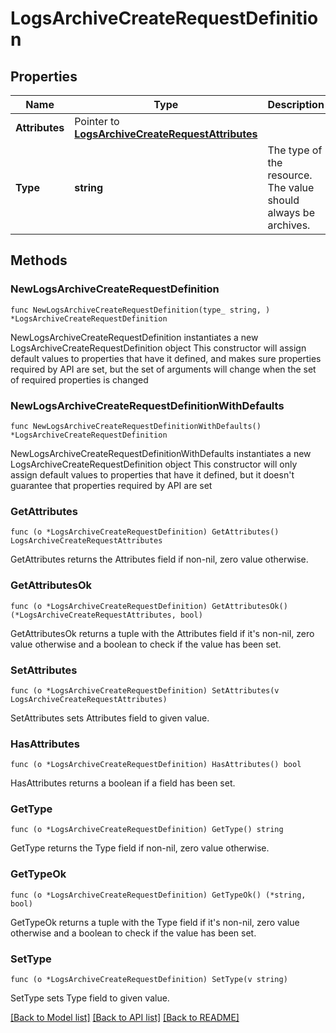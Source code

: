 # LogsArchiveCreateRequestDefinition

## Properties

Name | Type | Description | Notes
------------ | ------------- | ------------- | -------------
**Attributes** | Pointer to [**LogsArchiveCreateRequestAttributes**](LogsArchiveCreateRequestAttributes.md) |  | [optional] 
**Type** | **string** | The type of the resource. The value should always be archives. | [default to "archives"]

## Methods

### NewLogsArchiveCreateRequestDefinition

`func NewLogsArchiveCreateRequestDefinition(type_ string, ) *LogsArchiveCreateRequestDefinition`

NewLogsArchiveCreateRequestDefinition instantiates a new LogsArchiveCreateRequestDefinition object
This constructor will assign default values to properties that have it defined,
and makes sure properties required by API are set, but the set of arguments
will change when the set of required properties is changed

### NewLogsArchiveCreateRequestDefinitionWithDefaults

`func NewLogsArchiveCreateRequestDefinitionWithDefaults() *LogsArchiveCreateRequestDefinition`

NewLogsArchiveCreateRequestDefinitionWithDefaults instantiates a new LogsArchiveCreateRequestDefinition object
This constructor will only assign default values to properties that have it defined,
but it doesn't guarantee that properties required by API are set

### GetAttributes

`func (o *LogsArchiveCreateRequestDefinition) GetAttributes() LogsArchiveCreateRequestAttributes`

GetAttributes returns the Attributes field if non-nil, zero value otherwise.

### GetAttributesOk

`func (o *LogsArchiveCreateRequestDefinition) GetAttributesOk() (*LogsArchiveCreateRequestAttributes, bool)`

GetAttributesOk returns a tuple with the Attributes field if it's non-nil, zero value otherwise
and a boolean to check if the value has been set.

### SetAttributes

`func (o *LogsArchiveCreateRequestDefinition) SetAttributes(v LogsArchiveCreateRequestAttributes)`

SetAttributes sets Attributes field to given value.

### HasAttributes

`func (o *LogsArchiveCreateRequestDefinition) HasAttributes() bool`

HasAttributes returns a boolean if a field has been set.

### GetType

`func (o *LogsArchiveCreateRequestDefinition) GetType() string`

GetType returns the Type field if non-nil, zero value otherwise.

### GetTypeOk

`func (o *LogsArchiveCreateRequestDefinition) GetTypeOk() (*string, bool)`

GetTypeOk returns a tuple with the Type field if it's non-nil, zero value otherwise
and a boolean to check if the value has been set.

### SetType

`func (o *LogsArchiveCreateRequestDefinition) SetType(v string)`

SetType sets Type field to given value.



[[Back to Model list]](../README.md#documentation-for-models) [[Back to API list]](../README.md#documentation-for-api-endpoints) [[Back to README]](../README.md)



